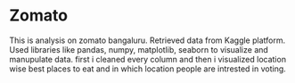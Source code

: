 # Zomato
This is analysis on zomato bangaluru.
Retrieved data from Kaggle platform.
Used libraries like pandas, numpy, matplotlib, seaborn to visualize and manupulate data.
first i cleaned every column and then i visualized location wise best places to eat and in which location people are intrested in voting.
